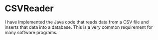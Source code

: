 # CSVReader
I have Implemented the Java code that reads data from a CSV file and inserts that data into a database. 
This is a very common requirement for many software programs.
